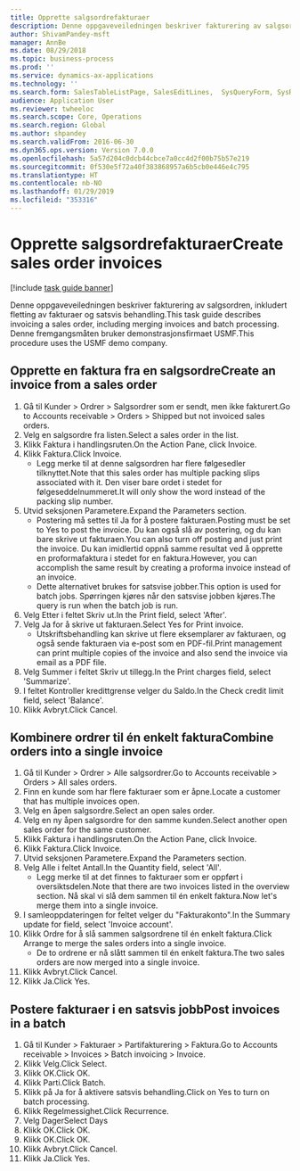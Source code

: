 ```yaml
---
title: Opprette salgsordrefakturaer
description: Denne oppgaveveiledningen beskriver fakturering av salgsordren, inkludert fletting av fakturaer og satsvis behandling.
author: ShivamPandey-msft
manager: AnnBe
ms.date: 08/29/2018
ms.topic: business-process
ms.prod: ''
ms.service: dynamics-ax-applications
ms.technology: ''
ms.search.form: SalesTableListPage, SalesEditLines,  SysQueryForm, SysRecurrence
audience: Application User
ms.reviewer: twheeloc
ms.search.scope: Core, Operations
ms.search.region: Global
ms.author: shpandey
ms.search.validFrom: 2016-06-30
ms.dyn365.ops.version: Version 7.0.0
ms.openlocfilehash: 5a57d204c0dcb44cbce7a0cc4d2f00b75b57e219
ms.sourcegitcommit: 0f530e5f72a40f383868957a6b5cb0e446e4c795
ms.translationtype: HT
ms.contentlocale: nb-NO
ms.lasthandoff: 01/29/2019
ms.locfileid: "353316"
---
```

# <a name="create-sales-order-invoices"></a><span data-ttu-id="31e6d-103">Opprette salgsordrefakturaer</span><span class="sxs-lookup"><span data-stu-id="31e6d-103">Create sales order invoices</span></span>

[!include [task guide banner](../../includes/task-guide-banner.md)]

<span data-ttu-id="31e6d-104">Denne oppgaveveiledningen beskriver fakturering av salgsordren, inkludert fletting av fakturaer og satsvis behandling.</span><span class="sxs-lookup"><span data-stu-id="31e6d-104">This task guide describes invoicing a sales order, including merging invoices and batch processing.</span></span> <span data-ttu-id="31e6d-105">Denne fremgangsmåten bruker demonstrasjonsfirmaet USMF.</span><span class="sxs-lookup"><span data-stu-id="31e6d-105">This procedure uses the USMF demo company.</span></span>


## <a name="create-an-invoice-from-a-sales-order"></a><span data-ttu-id="31e6d-106">Opprette en faktura fra en salgsordre</span><span class="sxs-lookup"><span data-stu-id="31e6d-106">Create an invoice from a sales order</span></span>
1. <span data-ttu-id="31e6d-107">Gå til Kunder > Ordrer > Salgsordrer som er sendt, men ikke fakturert.</span><span class="sxs-lookup"><span data-stu-id="31e6d-107">Go to Accounts receivable > Orders > Shipped but not invoiced sales orders.</span></span>
2. <span data-ttu-id="31e6d-108">Velg en salgsordre fra listen.</span><span class="sxs-lookup"><span data-stu-id="31e6d-108">Select a sales order in the list.</span></span> 
3. <span data-ttu-id="31e6d-109">Klikk Faktura i handlingsruten.</span><span class="sxs-lookup"><span data-stu-id="31e6d-109">On the Action Pane, click Invoice.</span></span>
4. <span data-ttu-id="31e6d-110">Klikk Faktura.</span><span class="sxs-lookup"><span data-stu-id="31e6d-110">Click Invoice.</span></span>
    * <span data-ttu-id="31e6d-111">Legg merke til at denne salgsordren har flere følgesedler tilknyttet.</span><span class="sxs-lookup"><span data-stu-id="31e6d-111">Note that this sales order has multiple packing slips associated with it.</span></span> <span data-ttu-id="31e6d-112">Den viser bare ordet <multiple> i stedet for følgeseddelnummeret.</span><span class="sxs-lookup"><span data-stu-id="31e6d-112">It will only show the word <multiple> instead of the packing slip number.</span></span>  
5. <span data-ttu-id="31e6d-113">Utvid seksjonen Parametere.</span><span class="sxs-lookup"><span data-stu-id="31e6d-113">Expand the Parameters section.</span></span>
    * <span data-ttu-id="31e6d-114">Postering må settes til Ja for å postere fakturaen.</span><span class="sxs-lookup"><span data-stu-id="31e6d-114">Posting must be set to Yes to post the invoice.</span></span> <span data-ttu-id="31e6d-115">Du kan også slå av postering, og du kan bare skrive ut fakturaen.</span><span class="sxs-lookup"><span data-stu-id="31e6d-115">You can also turn off posting and just print the invoice.</span></span> <span data-ttu-id="31e6d-116">Du kan imidlertid oppnå samme resultat ved å opprette en proformafaktura i stedet for en faktura.</span><span class="sxs-lookup"><span data-stu-id="31e6d-116">However, you can accomplish the same result by creating a proforma invoice instead of an invoice.</span></span>  
    * <span data-ttu-id="31e6d-117">Dette alternativet brukes for satsvise jobber.</span><span class="sxs-lookup"><span data-stu-id="31e6d-117">This option is used for batch jobs.</span></span> <span data-ttu-id="31e6d-118">Spørringen kjøres når den satsvise jobben kjøres.</span><span class="sxs-lookup"><span data-stu-id="31e6d-118">The query is run when the batch job is run.</span></span>    
6. <span data-ttu-id="31e6d-119">Velg Etter i feltet Skriv ut.</span><span class="sxs-lookup"><span data-stu-id="31e6d-119">In the Print field, select 'After'.</span></span>
7. <span data-ttu-id="31e6d-120">Velg Ja for å skrive ut fakturaen.</span><span class="sxs-lookup"><span data-stu-id="31e6d-120">Select Yes for Print invoice.</span></span>
    * <span data-ttu-id="31e6d-121">Utskriftsbehandling kan skrive ut flere eksemplarer av fakturaen, og også sende fakturaen via e-post som en PDF-fil.</span><span class="sxs-lookup"><span data-stu-id="31e6d-121">Print management can print  multiple copies of the invoice and also send the invoice via email as a PDF file.</span></span>  
8. <span data-ttu-id="31e6d-122">Velg Summer i feltet Skriv ut tillegg.</span><span class="sxs-lookup"><span data-stu-id="31e6d-122">In the Print charges field, select 'Summarize'.</span></span>
9. <span data-ttu-id="31e6d-123">I feltet Kontroller kredittgrense velger du Saldo.</span><span class="sxs-lookup"><span data-stu-id="31e6d-123">In the Check credit limit field, select 'Balance'.</span></span>
10. <span data-ttu-id="31e6d-124">Klikk Avbryt.</span><span class="sxs-lookup"><span data-stu-id="31e6d-124">Click Cancel.</span></span>

## <a name="combine-orders-into-a-single-invoice"></a><span data-ttu-id="31e6d-125">Kombinere ordrer til én enkelt faktura</span><span class="sxs-lookup"><span data-stu-id="31e6d-125">Combine orders into a single invoice</span></span>
1. <span data-ttu-id="31e6d-126">Gå til Kunder > Ordrer > Alle salgsordrer.</span><span class="sxs-lookup"><span data-stu-id="31e6d-126">Go to Accounts receivable > Orders > All sales orders.</span></span>
2. <span data-ttu-id="31e6d-127">Finn en kunde som har flere fakturaer som er åpne.</span><span class="sxs-lookup"><span data-stu-id="31e6d-127">Locate a customer that has multiple invoices open.</span></span>
3. <span data-ttu-id="31e6d-128">Velg en åpen salgsordre.</span><span class="sxs-lookup"><span data-stu-id="31e6d-128">Select an open sales order.</span></span>
4. <span data-ttu-id="31e6d-129">Velg en ny åpen salgsordre for den samme kunden.</span><span class="sxs-lookup"><span data-stu-id="31e6d-129">Select another open sales order for the same customer.</span></span>
5. <span data-ttu-id="31e6d-130">Klikk Faktura i handlingsruten.</span><span class="sxs-lookup"><span data-stu-id="31e6d-130">On the Action Pane, click Invoice.</span></span>
6. <span data-ttu-id="31e6d-131">Klikk Faktura.</span><span class="sxs-lookup"><span data-stu-id="31e6d-131">Click Invoice.</span></span>
7. <span data-ttu-id="31e6d-132">Utvid seksjonen Parametere.</span><span class="sxs-lookup"><span data-stu-id="31e6d-132">Expand the Parameters section.</span></span>
8. <span data-ttu-id="31e6d-133">Velg Alle i feltet Antall.</span><span class="sxs-lookup"><span data-stu-id="31e6d-133">In the Quantity field, select 'All'.</span></span>
    * <span data-ttu-id="31e6d-134">Legg merke til at det finnes to fakturaer som er oppført i oversiktsdelen.</span><span class="sxs-lookup"><span data-stu-id="31e6d-134">Note that there are two invoices listed in the overview section.</span></span> <span data-ttu-id="31e6d-135">Nå skal vi slå dem sammen til én enkelt faktura.</span><span class="sxs-lookup"><span data-stu-id="31e6d-135">Now let's merge them into a single invoice.</span></span>  
9. <span data-ttu-id="31e6d-136">I samleoppdateringen for feltet velger du "Fakturakonto".</span><span class="sxs-lookup"><span data-stu-id="31e6d-136">In the Summary update for field, select 'Invoice account'.</span></span>
10. <span data-ttu-id="31e6d-137">Klikk Ordre for å slå sammen salgsordrene til én enkelt faktura.</span><span class="sxs-lookup"><span data-stu-id="31e6d-137">Click Arrange to merge the sales orders into a single invoice.</span></span>
    * <span data-ttu-id="31e6d-138">De to ordrene er nå slått sammen til én enkelt faktura.</span><span class="sxs-lookup"><span data-stu-id="31e6d-138">The two sales orders are now merged into a single invoice.</span></span>   
11. <span data-ttu-id="31e6d-139">Klikk Avbryt.</span><span class="sxs-lookup"><span data-stu-id="31e6d-139">Click Cancel.</span></span>
12. <span data-ttu-id="31e6d-140">Klikk Ja.</span><span class="sxs-lookup"><span data-stu-id="31e6d-140">Click Yes.</span></span>

## <a name="post-invoices-in-a-batch"></a><span data-ttu-id="31e6d-141">Postere fakturaer i en satsvis jobb</span><span class="sxs-lookup"><span data-stu-id="31e6d-141">Post invoices in a batch</span></span>
1. <span data-ttu-id="31e6d-142">Gå til Kunder > Fakturaer > Partifakturering > Faktura.</span><span class="sxs-lookup"><span data-stu-id="31e6d-142">Go to Accounts receivable > Invoices > Batch invoicing > Invoice.</span></span>
2. <span data-ttu-id="31e6d-143">Klikk Velg.</span><span class="sxs-lookup"><span data-stu-id="31e6d-143">Click Select.</span></span>
3. <span data-ttu-id="31e6d-144">Klikk OK.</span><span class="sxs-lookup"><span data-stu-id="31e6d-144">Click OK.</span></span>
4. <span data-ttu-id="31e6d-145">Klikk Parti.</span><span class="sxs-lookup"><span data-stu-id="31e6d-145">Click Batch.</span></span>
5. <span data-ttu-id="31e6d-146">Klikk på Ja for å aktivere satsvis behandling.</span><span class="sxs-lookup"><span data-stu-id="31e6d-146">Click on Yes to turn on batch processing.</span></span>
6. <span data-ttu-id="31e6d-147">Klikk Regelmessighet.</span><span class="sxs-lookup"><span data-stu-id="31e6d-147">Click Recurrence.</span></span>
7. <span data-ttu-id="31e6d-148">Velg Dager</span><span class="sxs-lookup"><span data-stu-id="31e6d-148">Select Days</span></span>
8. <span data-ttu-id="31e6d-149">Klikk OK.</span><span class="sxs-lookup"><span data-stu-id="31e6d-149">Click OK.</span></span>
9. <span data-ttu-id="31e6d-150">Klikk OK.</span><span class="sxs-lookup"><span data-stu-id="31e6d-150">Click OK.</span></span>
10. <span data-ttu-id="31e6d-151">Klikk Avbryt.</span><span class="sxs-lookup"><span data-stu-id="31e6d-151">Click Cancel.</span></span>
11. <span data-ttu-id="31e6d-152">Klikk Ja.</span><span class="sxs-lookup"><span data-stu-id="31e6d-152">Click Yes.</span></span>

